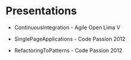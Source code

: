 Presentations
======

- ContinuousIntegration - Agile Open Lima V

- SinglePageApplications - Code Passion 2012

- RefactoringToPatterns - Code Passion 2012